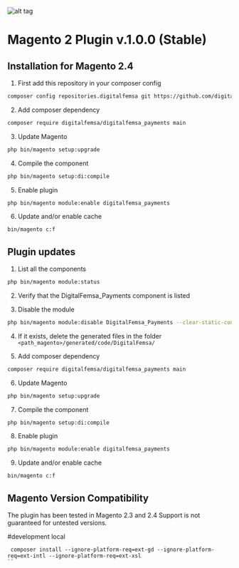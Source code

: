 ![alt tag](https://www.femsa.com/wp-content/uploads/2019/07/femsa.png)

Magento 2 Plugin v.1.0.0 (Stable)
========================

Installation for Magento 2.4
-----------

1. First add this repository in your composer config
```bash
composer config repositories.digitalfemsa git https://github.com/digitalfemsa/customer-magento-plugin
```

2. Add composer dependency
```bash
composer require digitalfemsa/digitalfemsa_payments main
```

3. Update Magento
```bash
php bin/magento setup:upgrade
```

4. Compile the component
```bash
php bin/magento setup:di:compile
```

5. Enable plugin
```bash
php bin/magento module:enable digitalfemsa_payments 
```

6. Update and/or enable cache
```bash
bin/magento c:f
```

Plugin updates
-----------

1. List all the components
```bash
php bin/magento module:status 
```
2. Verify that the DigitalFemsa_Payments component is listed

3. Disable the module
```bash
php bin/magento module:disable DigitalFemsa_Payments --clear-static-content
```

4. If it exists, delete the generated files in the folder ```<path_magento>/generated/code/DigitalFemsa/```

5. Add composer dependency
```bash
composer require digitalfemsa/digitalfemsa_payments main
```

6. Update Magento
```bash
php bin/magento setup:upgrade
```

7. Compile the component
```bash
php bin/magento setup:di:compile
```

8. Enable plugin
```bash
php bin/magento module:enable digitalfemsa_payments 
```

9. Update and/or enable cache
```bash
bin/magento c:f
```

Magento Version Compatibility
-----------------------------
The plugin has been tested in Magento 2.3 and 2.4 
Support is not guaranteed for untested versions.


#development local
```
 composer install --ignore-platform-req=ext-gd --ignore-platform-req=ext-intl --ignore-platform-req=ext-xsl
``